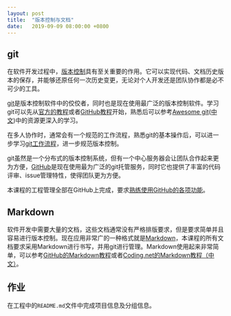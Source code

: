 ```yaml
---
layout: post
title:  "版本控制与文档"
date:   2019-09-09 08:00:00 +0800
---
```


## git

在软件开发过程中，[版本控制][vc]具有至关重要的作用。它可以实现代码、文档历史版本的保存，并能够还原任何一次历史变更，无论对个人开发还是团队协作都是必不可少的工具。

[git][]是版本控制软件中的佼佼者，同时也是现在使用最广泛的版本控制软件。学习git可以先从[官方的教程][git_tutor]或者[GitHub教程][try_git]开始，熟悉后可以参考[Awesome git][awesome_git]([中文][awesome_git_cn])中的资源更深入的学习。

在多人协作时，通常会有一个规范的工作流程，熟悉git的基本操作后，可以进一步学习[git工作流程][git_flow]，进一步规范版本控制。

git虽然是一个分布式的版本控制系统，但有一个中心服务器会让团队合作起来更为方便，[GitHub][github]是现在使用最为广泛的git托管服务，同时它也提供了丰富的代码评审、issue管理特性，使得团队更为方便。

本课程的工程管理全部在GitHub上完成，要求[熟练使用GitHub的各项功能][github_intro]。

## Markdown

软件开发中需要大量的文档，这些文档通常没有严格排版要求，但是要求简单并且容易进行版本控制。现在应用非常广的一种格式就是[Markdown][]，本课程的所有文档要求采用Markdown进行书写，并用git进行管理。Markdown使用起来非常简单，可以参考[GitHub的Markdown教程][github_markdown]或者[Coding.net的Markdown教程（中文）][coding_markdown]。

## 作业

在工程中的`README.md`文件中完成项目信息及分组信息。

[awesome_git]: https://github.com/dictcp/awesome-git
[awesome_git_cn]: https://github.com/hylerrix/awesome-git
[coding_markdown]: https://coding.net/help/doc/project/markdown.html
[git]: https://git-scm.com/
[git_flow]: http://www.ruanyifeng.com/blog/2015/12/git-workflow.html
[git_tutor]: https://git-scm.com/book/zh/v2
[github]: https://github.com/
[github_intro]: https://guides.github.com/
[github_markdown]: https://guides.github.com/features/mastering-markdown/
[markdown]: https://zh.wikipedia.org/zh-hans/Markdown
[try_git]: https://try.github.io/
[vc]: https://zh.wikipedia.org/wiki/%E7%89%88%E6%9C%AC%E6%8E%A7%E5%88%B6
